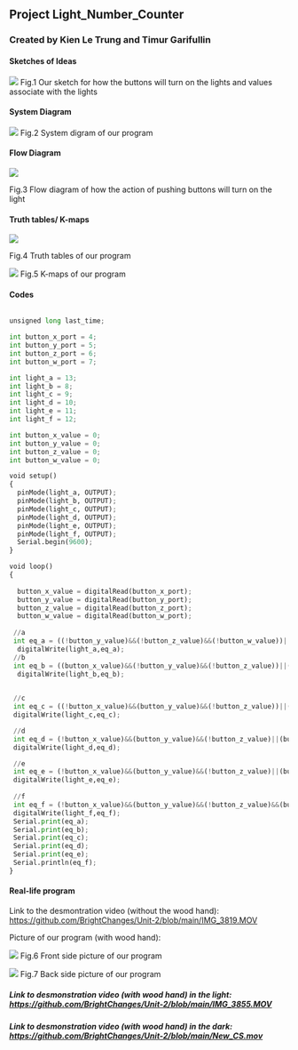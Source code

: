 ## Project Light_Number_Counter
### Created by Kien Le Trung and Timur Garifullin

#### Sketches of Ideas
![](https://github.com/BrightChanges/Unit-2/blob/main/IMG_3803.JPG)
Fig.1 Our sketch for how the buttons will turn on the lights and values associate with the lights

#### System Diagram
![](https://github.com/BrightChanges/Unit-2/blob/main/IMG_3827.JPG)
Fig.2 System digram of our program

#### Flow Diagram
![](https://github.com/BrightChanges/Unit-2/blob/main/Project%20Light_Number_Counter_Kien%20and%20Timur.png)

Fig.3 Flow diagram of how the action of pushing buttons will turn on the light

#### Truth tables/ K-maps
![](https://github.com/BrightChanges/Unit-2/blob/main/IMG_3807.jpg)

Fig.4 Truth tables of our program

![](https://github.com/BrightChanges/Unit-2/blob/main/IMG_3808.JPG)
Fig.5 K-maps of our program


#### Codes

```.py

unsigned long last_time;

int button_x_port = 4; 
int button_y_port = 5; 
int button_z_port = 6; 
int button_w_port = 7; 

int light_a = 13;
int light_b = 8;
int light_c = 9;  
int light_d = 10;
int light_e = 11;
int light_f = 12;

int button_x_value = 0;
int button_y_value = 0;
int button_z_value = 0; 
int button_w_value = 0;

void setup()
{
  pinMode(light_a, OUTPUT);
  pinMode(light_b, OUTPUT);
  pinMode(light_c, OUTPUT);
  pinMode(light_d, OUTPUT);
  pinMode(light_e, OUTPUT);
  pinMode(light_f, OUTPUT); 
  Serial.begin(9600);
}

void loop()
{
  
  button_x_value = digitalRead(button_x_port);
  button_y_value = digitalRead(button_y_port);
  button_z_value = digitalRead(button_z_port);
  button_w_value = digitalRead(button_w_port);
  
 //a
 int eq_a = ((!button_y_value)&&(!button_z_value)&&(!button_w_value))||((button_x_value)&&(!button_y_value)&&(!button_z_value))||((!button_x_value)&&(button_y_value)&&(button_z_value));
  digitalWrite(light_a,eq_a);
 //b
 int eq_b = ((button_x_value)&&(!button_y_value)&&(!button_z_value))||((!button_x_value)&&(button_y_value))||((!button_x_value)&&(!button_y_value)&&(button_w_value))||((!button_x_value)&&(!button_y_value)&&(button_z_value));
  digitalWrite(light_b,eq_b);

  
 //c
 int eq_c = ((!button_x_value)&&(button_y_value)&&(!button_z_value))||((button_x_value)&&(!button_y_value)&&(!button_z_value))||((!button_x_value)&&(!button_y_value)&&(button_z_value))||((!button_x_value)&&(button_y_value)&&(button_w_value));
 digitalWrite(light_c,eq_c);

 //d
 int eq_d = (!button_x_value)&&(button_y_value)&&(!button_z_value)||(button_x_value)&&(!button_y_value)&&(!button_z_value)||(!button_x_value)&&(!button_y_value)&&(button_z_value)&&(button_w_value);
 digitalWrite(light_d,eq_d); 

 //e 
 int eq_e = (!button_x_value)&&(button_y_value)&&(!button_z_value)||(button_x_value)&&(!button_y_value)&&(!button_z_value)&&(button_w_value);
 digitalWrite(light_e,eq_e); 
 
 //f                    
 int eq_f = (!button_x_value)&&(button_y_value)&&(!button_z_value)&&(button_w_value);
 digitalWrite(light_f,eq_f);  
 Serial.print(eq_a);
 Serial.print(eq_b);
 Serial.print(eq_c);
 Serial.print(eq_d);
 Serial.print(eq_e);
 Serial.println(eq_f); 
}


```

#### Real-life program
Link to the desmontration video (without the wood hand): https://github.com/BrightChanges/Unit-2/blob/main/IMG_3819.MOV

Picture of our program (with wood hand):

![](https://github.com/BrightChanges/Unit-2/blob/main/IMG_3857.JPG)
Fig.6 Front side picture of our program


![](https://github.com/BrightChanges/Unit-2/blob/main/IMG_3858.JPG)
Fig.7 Back side picture of our program


##### Link to desmonstration video (with wood hand) in the light: https://github.com/BrightChanges/Unit-2/blob/main/IMG_3855.MOV

##### Link to desmonstration video (with wood hand) in the dark: https://github.com/BrightChanges/Unit-2/blob/main/New_CS.mov


